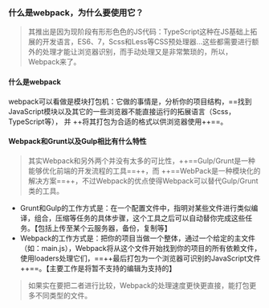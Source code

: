 ### 什么是webpack，为什么要使用它？
> 其推出是因为现阶段有形形色色的JS代码：TypeScript这种在JS基础上拓展的开发语言，ES6、7，Scss和Less等CSS预处理器...这些都需要进行额外的处理才能让浏览器识别，而手动处理又是非常繁琐的，所以，Webpack来了。

#### 什么是webpack
webpack可以看做是模块打包机：它做的事情是，分析你的项目结构，==找到JavaScript模块以及其它的一些浏览器不能直接运行的拓展语言（Scss，TypeScript等）， 并 ++将其打包为合适的格式以供浏览器使用++==。

#### Webpack和Grunt以及Gulp相比有什么特性
> 其实Webpack和另外两个并没有太多的可比性，++==Gulp/Grunt是一种能够优化前端的开发流程的工具==++，而 ++==WebPack是一种模块化的解决方案==++，不过Webpack的优点使得Webpack可以替代Gulp/Grunt类的工具。

- Grunt和Gulp的工作方式是：在一个配置文件中，指明对某些文件进行类似编译，组合，压缩等任务的具体步骤，这个工具之后可以自动替你完成这些任务。【包括上传至某个云服务器，备份，复制等】
- Webpack的工作方式是：把你的项目当做一个整体，通过一个给定的主文件（如：main.js），Webpack将从这个文件开始找到你的项目的所有依赖文件，使用loaders处理它们，==++最后打包为一个浏览器可识别的JavaScript文件++==。【主要工作是将暂不支持的编辑为支持的】
> 如果实在要把二者进行比较，Webpack的处理速度更快更直接，能打包更多不同类型的文件。
